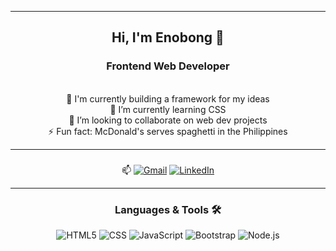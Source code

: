 <div align="center">
<hr/>
<h2>Hi, I'm Enobong 👋</h2>
<h3>Frontend Web Developer</h3> <br/>
🌱 I'm currently building a framework for my ideas <br/>
🌱 I’m currently learning CSS <br/>
💞️ I’m looking to collaborate on web dev projects <br/>
⚡ Fun fact: McDonald's serves spaghetti in the Philippines

  ---
  ### 
   📫 [![Gmail](https://img.shields.io/badge/Gmail-D14836?style=for-the-badge&logo=gmail&logoColor=white)](mailto:basseygift555@gmail.com)
[![LinkedIn](https://img.shields.io/badge/LinkedIn-0077B5?style=for-the-badge&logo=linkedin&logoColor=white)](https://linkedin.com/in/enobong-bassey-570167174)

---

### Languages & Tools 🛠️
![HTML5](https://img.shields.io/badge/-HTML5-E34F26?style=flat&logo=html5&logoColor=white)
![CSS](https://img.shields.io/badge/-CSS-1572B6?style=flat&logo=CSS&logoColor=white)
![JavaScript](https://img.shields.io/badge/-JavaScript-000?style=flat&logo=javascript)
![Bootstrap](https://img.shields.io/badge/-Bootstrap-563D7C?style=flat&logo=Bootstrap&logoColor=white)
![Node.js](https://img.shields.io/badge/-Node.js-000?style=flat&logo=node.js)

</div>

                     
  

<!---
Enobiee/Enobiee is a ✨ special ✨ repository because its `README.md` (this file) appears on your GitHub profile.
You can click the Preview link to take a look at your changes.
--->
